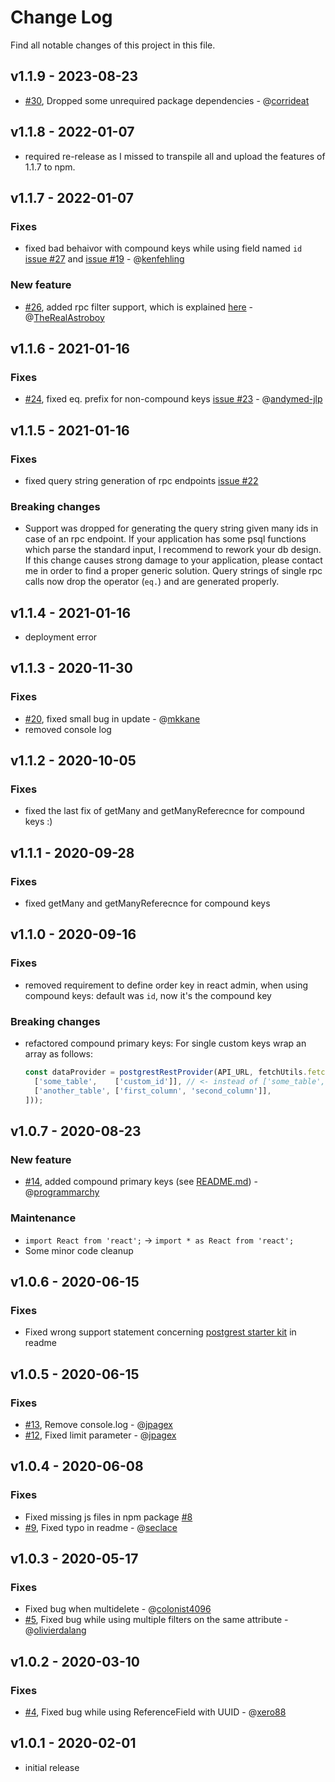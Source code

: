 # Change Log

Find all notable changes of this project in this file.

## v1.1.9 - 2023-08-23
- [#30](https://github.com/raphiniert-com/ra-data-postgrest/pull/30), Dropped some unrequired package dependencies - @[corrideat](https://github.com/corrideat)

## v1.1.8 - 2022-01-07
- required re-release as I missed to transpile all and upload the features of 1.1.7 to npm.

## v1.1.7 - 2022-01-07
### Fixes
- fixed bad behaivor with compound keys while using field named `id` [issue #27](https://github.com/raphiniert-com/ra-data-postgrest/issues/27) and [issue #19](https://github.com/raphiniert-com/ra-data-postgrest/pull/19) - @[kenfehling](https://github.com/kenfehling)

### New feature
- [#26](https://github.com/raphiniert-com/ra-data-postgrest/pull/26), added rpc filter support, which is explained [here](https://github.com/raphiniert-com/ra-data-postgrest#special-filter-feature-rpc-functions) - @[TheRealAstroboy](https://github.com/TheRealAstroboy)


## v1.1.6 - 2021-01-16
### Fixes
- [#24](https://github.com/raphiniert-com/ra-data-postgrest/pull/24), fixed eq. prefix for non-compound keys [issue #23](https://github.com/raphiniert-com/ra-data-postgrest/issues/23) - @[andymed-jlp](https://github.com/andymed-jlp)

## v1.1.5 - 2021-01-16
### Fixes
- fixed query string generation of rpc endpoints [issue #22](https://github.com/raphiniert-com/ra-data-postgrest/issues/22)

### Breaking changes
- Support was dropped for generating the query string given many ids in case of an rpc endpoint. If your application has some psql functions which parse the standard input, I recommend to rework your db design. If this change causes strong damage to your application, please contact me in order to find a proper generic solution. Query strings of single rpc calls now drop the operator (`eq.`) and are generated properly.

## v1.1.4 - 2021-01-16
- deployment error

## v1.1.3 - 2020-11-30
### Fixes
- [#20](https://github.com/raphiniert-com/ra-data-postgrest/pull/20), fixed small bug in update - @[mkkane](https://github.com/mkkane)
- removed console log

## v1.1.2 - 2020-10-05
### Fixes
- fixed the last fix of getMany and getManyReferecnce for compound keys :)

## v1.1.1 - 2020-09-28
### Fixes
- fixed getMany and getManyReferecnce for compound keys

## v1.1.0 - 2020-09-16
### Fixes
- removed requirement to define order key in react admin, when using compound keys: default was `id`, now it's the compound key

### Breaking changes
- refactored compound primary keys:
  For single custom keys wrap an array as follows:
  ```jsx
  const dataProvider = postgrestRestProvider(API_URL, fetchUtils.fetchJson, 'eq', new Map([
    ['some_table',    ['custom_id']], // <- instead of ['some_table','custom_id']
    ['another_table', ['first_column', 'second_column']],
  ]));
  ```

## v1.0.7 - 2020-08-23
### New feature
- [#14](https://github.com/raphiniert-com/ra-data-postgrest/pull/14), added compound primary keys (see [README.md](https://github.com/raphiniert-com/ra-data-postgrest/blob/master/README.md#compound-primary-keys)) - @[programmarchy](https://github.com/programmarchy)

### Maintenance
- `import React from 'react';` -> `import * as React from 'react';`
- Some minor code cleanup

## v1.0.6 - 2020-06-15
### Fixes
- Fixed wrong support statement concerning [postgrest starter kit](https://github.com/subzerocloud/postgrest-starter-kit) in readme

## v1.0.5 - 2020-06-15
### Fixes
- [#13](https://github.com/raphiniert-com/ra-data-postgrest/pull/13), Remove console.log - @[jpagex](https://github.com/jpagex)
- [#12](https://github.com/raphiniert-com/ra-data-postgrest/pull/12), Fixed limit parameter - @[jpagex](https://github.com/jpagex)

## v1.0.4 - 2020-06-08
### Fixes
- Fixed missing js files in npm package [#8](https://github.com/raphiniert-com/ra-data-postgrest/issues/8)
- [#9](https://github.com/raphiniert-com/ra-data-postgrest/pull/9), Fixed typo in readme - @[seclace](https://github.com/seclace)

## v1.0.3 - 2020-05-17
### Fixes
- Fixed bug when multidelete - @[colonist4096](https://github.com/colonist4096)
- [#5](https://github.com/raphiniert-com/ra-data-postgrest/pull/6), Fixed bug while using multiple filters on the same attribute - @[olivierdalang](https://github.com/olivierdalang)

## v1.0.2 - 2020-03-10
### Fixes
- [#4](https://github.com/raphiniert-com/ra-data-postgrest/pull/4), Fixed bug while using ReferenceField with UUID - @[xero88](https://github.com/xero88)

## v1.0.1 - 2020-02-01
- initial release

